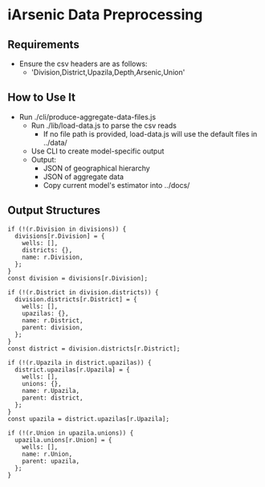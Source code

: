 # iArsenic Data Preprocessing

## Requirements

* Ensure the csv headers are as follows:
  * 'Division,District,Upazila,Depth,Arsenic,Union'

## How to Use It

* Run ./cli/produce-aggregate-data-files.js
  * Run ./lib/load-data.js to parse the csv reads
    * If no file path is provided, load-data.js will use the default files in ../data/
  * Use CLI to create model-specific output
  * Output:
    * JSON of geographical hierarchy
    * JSON of aggregate data
    * Copy current model's estimator into ../docs/

## Output Structures

```
if (!(r.Division in divisions)) {
  divisions[r.Division] = {
    wells: [],
    districts: {},
    name: r.Division,
  };
}
const division = divisions[r.Division];

if (!(r.District in division.districts)) {
  division.districts[r.District] = {
    wells: [],
    upazilas: {},
    name: r.District,
    parent: division,
  };
}
const district = division.districts[r.District];

if (!(r.Upazila in district.upazilas)) {
  district.upazilas[r.Upazila] = {
    wells: [],
    unions: {},
    name: r.Upazila,
    parent: district,
  };
}
const upazila = district.upazilas[r.Upazila];

if (!(r.Union in upazila.unions)) {
  upazila.unions[r.Union] = {
    wells: [],
    name: r.Union,
    parent: upazila,
  };
}
```
